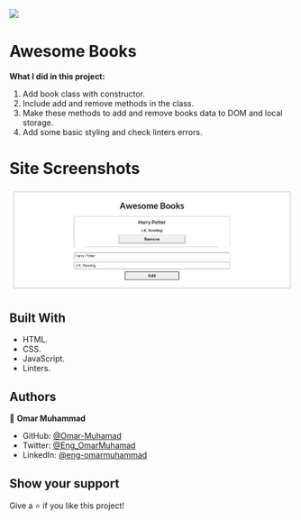 ![](https://img.shields.io/badge/Microverse-blueviolet)

# Awesome Books

**What I did in this project:**

1.  Add book class with constructor.
2.  Include add and remove methods in the class.
3.  Make these methods to add and remove books data to DOM and local storage.
4.  Add some basic styling and check linters errors.

# Site Screenshots

![screenshot](Website-screenshoot.png)

## Built With

- HTML.
- CSS.
- JavaScript.
- Linters.

## Authors

👤 **Omar Muhammad**

- GitHub: [@Omar-Muhamad](https://github.com/Omar-Muhamad)
- Twitter: [@Eng_OmarMuhamad](https://twitter.com/Eng_OmarMuhamad)
- LinkedIn: [@eng-omarmuhammad](https://www.linkedin.com/in/eng-omarmuhammad/)

## Show your support

Give a ⭐️ if you like this project!
